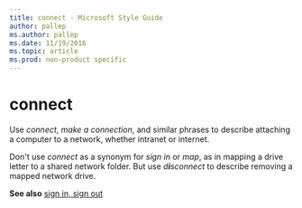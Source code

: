 ```yaml
---
title: connect - Microsoft Style Guide
author: pallep
ms.author: pallep
ms.date: 11/19/2016
ms.topic: article
ms.prod: non-product specific
---
```


# connect

Use *connect*, *make a connection*, and similar phrases to describe attaching a computer to a network, whether intranet or internet.

Don't use *connect* as a synonym for *sign in* or *map*, as in mapping a drive letter to a shared network folder. But use *d**i**sconnect* to describe removing a mapped network drive.

**See also**  [sign in, sign out](/style-guide/a-z-word-list-term-collections/s/sign-in-sign-out)
